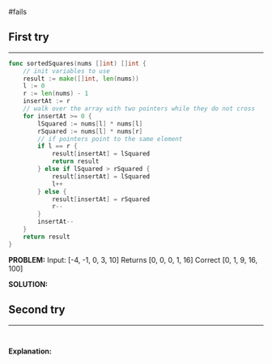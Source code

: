 #fails 
## First try
___
```go
func sortedSquares(nums []int) []int {
    // init variables to use
    result := make([]int, len(nums))
    l := 0
    r := len(nums) - 1
    insertAt := r
    // walk over the array with two pointers while they do not cross
    for insertAt >= 0 {
        lSquared := nums[l] * nums[l]
        rSquared := nums[l] * nums[r]
        // if pointers point to the same element 
        if l == r {
            result[insertAt] = lSquared
            return result
        } else if lSquared > rSquared {
            result[insertAt] = lSquared
            l++
        } else {
            result[insertAt] = rSquared
            r--
        }
        insertAt--
    }
    return result
}
```

**PROBLEM:** 
Input: [-4, -1, 0, 3, 10]
Returns \[0, 0, 0, 1, 16] 
Correct \[0, 1, 9, 16, 100]

**SOLUTION:**



## Second try
____
```go



```

**Explanation:**
